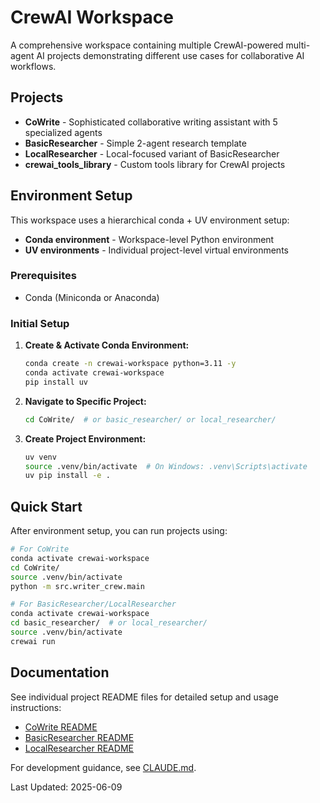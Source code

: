 # CrewAI Workspace

A comprehensive workspace containing multiple CrewAI-powered multi-agent AI projects demonstrating different use cases for collaborative AI workflows.

## Projects

- **CoWrite** - Sophisticated collaborative writing assistant with 5 specialized agents
- **BasicResearcher** - Simple 2-agent research template  
- **LocalResearcher** - Local-focused variant of BasicResearcher
- **crewai_tools_library** - Custom tools library for CrewAI projects

## Environment Setup

This workspace uses a hierarchical conda + UV environment setup:
- **Conda environment** - Workspace-level Python environment
- **UV environments** - Individual project-level virtual environments

### Prerequisites
- Conda (Miniconda or Anaconda)

### Initial Setup

1. **Create & Activate Conda Environment:**
   ```bash
   conda create -n crewai-workspace python=3.11 -y
   conda activate crewai-workspace
   pip install uv
   ```

2. **Navigate to Specific Project:**
   ```bash
   cd CoWrite/  # or basic_researcher/ or local_researcher/
   ```

3. **Create Project Environment:**
   ```bash
   uv venv
   source .venv/bin/activate  # On Windows: .venv\Scripts\activate
   uv pip install -e .
   ```

## Quick Start

After environment setup, you can run projects using:

```bash
# For CoWrite
conda activate crewai-workspace
cd CoWrite/
source .venv/bin/activate
python -m src.writer_crew.main

# For BasicResearcher/LocalResearcher  
conda activate crewai-workspace
cd basic_researcher/  # or local_researcher/
source .venv/bin/activate
crewai run
```

## Documentation

See individual project README files for detailed setup and usage instructions:
- [CoWrite README](./CoWrite/README.md)
- [BasicResearcher README](./basic_researcher/README.md)
- [LocalResearcher README](./local_researcher/README.md)

For development guidance, see [CLAUDE.md](./CLAUDE.md).

Last Updated: 2025-06-09